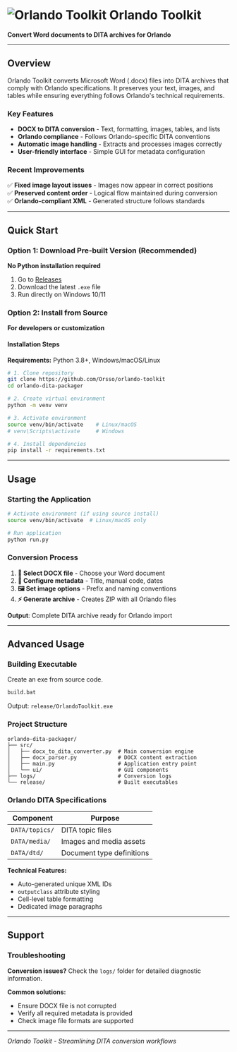 #  ![Orlando Toolkit](https://github.com/user-attachments/assets/15f610f5-52c0-43c3-93fc-37ae5be11d13) Orlando Toolkit



**Convert Word documents to DITA archives for Orlando**

---

## Overview

Orlando Toolkit converts Microsoft Word (.docx) files into DITA archives that comply with Orlando specifications. It preserves your text, images, and tables while ensuring everything follows Orlando's technical requirements.

### Key Features

- **DOCX to DITA conversion** - Text, formatting, images, tables, and lists
- **Orlando compliance** - Follows Orlando-specific DITA conventions  
- **Automatic image handling** - Extracts and processes images correctly
- **User-friendly interface** - Simple GUI for metadata configuration

### Recent Improvements

✅ **Fixed image layout issues** - Images now appear in correct positions  
✅ **Preserved content order** - Logical flow maintained during conversion  
✅ **Orlando-compliant XML** - Generated structure follows standards  

---

## Quick Start

### Option 1: Download Pre-built Version (Recommended)

**No Python installation required**

1. Go to [Releases](https://github.com/Orsso/orlando-toolkit/releases)
2. Download the latest `.exe` file
3. Run directly on Windows 10/11

### Option 2: Install from Source

**For developers or customization**

#### Installation Steps

**Requirements:** Python 3.8+, Windows/macOS/Linux

```bash
# 1. Clone repository
git clone https://github.com/Orsso/orlando-toolkit
cd orlando-dita-packager

# 2. Create virtual environment
python -m venv venv

# 3. Activate environment
source venv/bin/activate    # Linux/macOS
# venv\Scripts\activate     # Windows

# 4. Install dependencies
pip install -r requirements.txt
```

---

## Usage

### Starting the Application

```bash
# Activate environment (if using source install)
source venv/bin/activate  # Linux/macOS only

# Run application
python run.py
```

### Conversion Process

1. **📁 Select DOCX file** - Choose your Word document
2. **📝 Configure metadata** - Title, manual code, dates
3. **🖼️ Set image options** - Prefix and naming conventions
4. **⚡ Generate archive** - Creates ZIP with all Orlando files

**Output**: Complete DITA archive ready for Orlando import

---

## Advanced Usage

### Building Executable

Create an exe from source code.

```cmd
build.bat
```

Output: `release/OrlandoToolkit.exe`

### Project Structure

```
orlando-dita-packager/
├── src/
│   ├── docx_to_dita_converter.py  # Main conversion engine
│   ├── docx_parser.py             # DOCX content extraction
│   ├── main.py                    # Application entry point
│   └── ui/                        # GUI components
├── logs/                          # Conversion logs
└── release/                       # Built executables
```

### Orlando DITA Specifications

| Component | Purpose |
|-----------|---------|
| `DATA/topics/` | DITA topic files |
| `DATA/media/` | Images and media assets |
| `DATA/dtd/` | Document type definitions |

**Technical Features:**
- Auto-generated unique XML IDs
- `outputclass` attribute styling
- Cell-level table formatting
- Dedicated image paragraphs

---

## Support

### Troubleshooting

**Conversion issues?** Check the `logs/` folder for detailed diagnostic information.

**Common solutions:**
- Ensure DOCX file is not corrupted
- Verify all required metadata is provided
- Check image file formats are supported


---

*Orlando Toolkit - Streamlining DITA conversion workflows*

